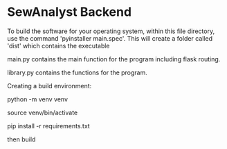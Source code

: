 # SewAnalyst Backend 

To build the software for your operating system, within this file directory, use the command
'pyinstaller main.spec'. This will create a folder called 'dist' which contains the executable

main.py contains the main function for the program including flask routing.

library.py contains the functions for the program.

Creating a build environment:

python -m venv venv 

source venv/bin/activate 

pip install -r requirements.txt 


then build 
